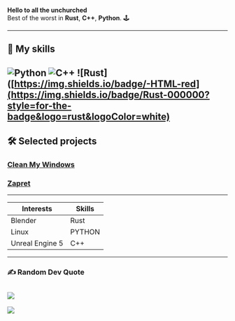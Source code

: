 **Hello to all the unchurched**  
Best of the worst in **Rust**, **C++**, **Python**. 🕹️

---
## 🚀 My skills
![Python](https://img.shields.io/badge/-Python-blue)
![C++](https://img.shields.io/badge/-C%2B%2B-orange)
![Rust]([https://img.shields.io/badge/-HTML-red](https://img.shields.io/badge/Rust-000000?style=for-the-badge&logo=rust&logoColor=white)
---
## 🛠️ Selected projects
### [Clean My Windows ](https://github.com/FlexEbat/cleanyourwindows)
### [Zapret](https://github.com/bol-van/zapret)

---
| Interests          | Skills               |
|--------------------|----------------------|
| Blender            |  Rust                |
| Linux              |  PYTHON              |
| Unreal Engine 5    |  C++                 |
---
<!---
FlexEbat/FlexEbat is a ✨ special ✨ repository because its `README.md` (this file) appears on your GitHub profile.
You can click the Preview link to take a look at your changes.
--->

### ✍️ Random Dev Quote
![](https://quotes-github-readme.vercel.app/api?type=horizontal&theme=radical)
---
[![](https://visitcount.itsvg.in/api?id=flexebat&icon=2&color=0)](https://visitcount.itsvg.in)

<!-- Proudly created with GPRM ( https://gprm.itsvg.in ) -->

